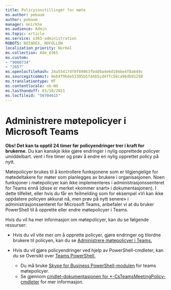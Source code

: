 ```yaml
---
title: Policyinnstillinger for møte
ms.author: pebaum
author: pebaum
manager: mnirkhe
ms.audience: Admin
ms.topic: article
ms.service: o365-administration
ROBOTS: NOINDEX, NOFOLLOW
localization_priority: Normal
ms.collection: Adm_O365
ms.custom:
- "9000734"
- "2657"
ms.openlocfilehash: 24a55417df0f89063fbdd9ade6d104be4f8ab49c
ms.sourcegitcommit: 0eb4f9bde53395b5fd4b5cd4ffc56ca96db91298
ms.translationtype: MT
ms.contentlocale: nb-NO
ms.lasthandoff: 03/10/2021
ms.locfileid: "50704615"
---
```

# <a name="manage-meeting-policies-in-microsoft-teams"></a>Administrere møtepolicyer i Microsoft Teams

**Obs! Det kan ta opptil 24 timer før policyendringer trer i kraft for brukerne.** Du kan kanskje ikke gjøre endringer i nylig opprettede policyer umiddelbart. vent i fire timer og prøv å endre en nylig opprettet policy på nytt.

Møtepolicyer brukes til å kontrollere funksjonene som er tilgjengelige for møtedeltakere for møter som planlegges av brukere i organisasjonen. Noen funksjoner i møtepolicyer kan ikke implementeres i administrasjonssenteret for Teams ennå (disse er merket «kommer snart» i dokumentasjonen). I dette tilfellet, eller hvis du får en feilmelding som for eksempel «Vi kan ikke oppdatere policyen akkurat nå, men prøv på nytt senere» i administrasjonssenteret for Microsoft Teams, anbefaler vi at du bruker PowerShell til å opprette eller endre møtepolicyer i Teams. 

Hvis du vil ha mer informasjon om møtepolicyer, kan du se følgende ressurser:

- Hvis du vil vite mer om å opprette policyer, gjøre endringer og tilordne brukere til policyen, kan du se [Administrere møtepolicyer i Teams.](https://docs.microsoft.com/microsoftteams/meeting-policies-in-teams)

- Hvis du vil gjøre policyendringer ved hjelp av PowerShell-cmdleter, kan du se Oversikt over [Teams PowerShell.](https://docs.microsoft.com/microsoftteams/teams-powershell-overview) 
    - Du må bruke [Skype for Business PowerShell-modulen](https://docs.microsoft.com/skypeforbusiness/set-up-your-computer-for-windows-powershell/download-and-install-the-skype-for-business-online-connector) for teams møtepolicyer. 
    - Se gjennom [cmdlet-dokumentasjonen for *-CsTeamsMeetingPolicy-cmdleter](https://docs.microsoft.com/search/?search=CsTeamsMeetingPolicy&view=skype-ps) for mer informasjon.

